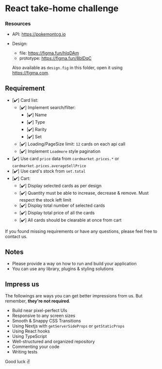 # React take-home challenge

### Resources

-   API: <https://pokemontcg.io>
-   Design:

    -   file: <https://figma.fun/hIqDAm>
    -   prototype: <https://figma.fun/8blDqC>

    Also available as `design.fig` in this folder, open it using <https://figma.com>.

## Requirement

-   [✔️] Card list:
    -   [✔️] Implement search/filter:
        -   [✔️] Name
        -   [✔️] Type
        -   [✔️] Rarity
        -   [✔️] Set
    -   [✔️] Loading/PageSize limit: `12` cards on each api call
    -   [✔️] Implement `Loadmore` style pagination
-   [✔️] Use card `price` data from `cardmarket.prices.*` or `cardmarket.prices.averageSellPrice`
-   [✔️] Use card's stock from `set.total`
-   [✔️] Cart:
    -   [✔️] Display selected cards as per design
    -   [✔️] Quantity must be able to increase, decrease & remove. Must respect the stock left limit
    -   [✔️] Display total number of selected cards
    -   [✔️] Display total price of all the cards
    -   [✔️] All cards should be clearable at once from cart

If you found missing requirements or have any questions, please feel free to contact us.

## Notes

-   Please provide a way on how to run and build your application
-   You can use any library, plugins & styling solutions

## Impress us

The followings are ways you can get better impressions from us. But remember, **they're not required**.

-   Build near pixel-perfect UIs
-   Responsive to any screen sizes
-   Smooth & Snappy CSS Transitions
-   Using Nextjs with `getServerSideProps` or `getStaticProps`
-   Using React hooks
-   Using TypeScript
-   Well-structured and organized repository
-   Commenting your code
-   Writing tests

Good luck ✌️

